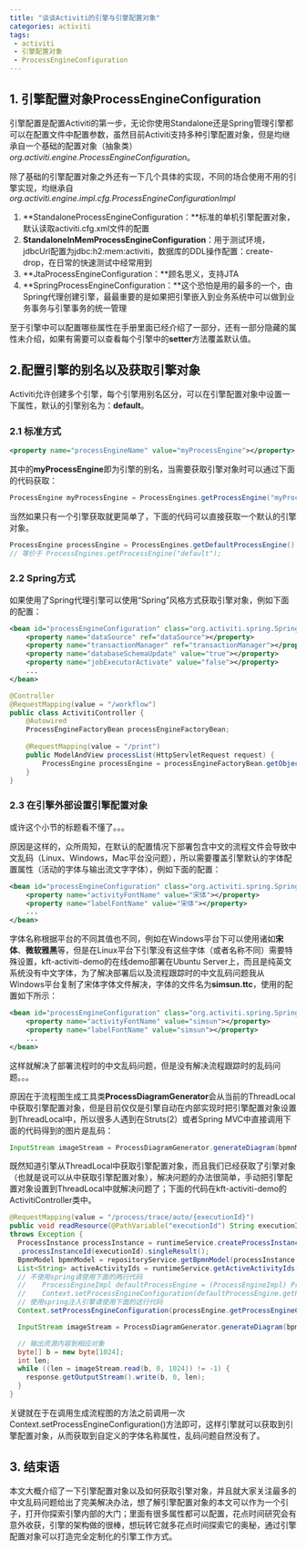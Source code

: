 ```yaml
---
title: "谈谈Activiti的引擎与引擎配置对象"
categories: activiti
tags: 
 - activiti
 - 引擎配置对象
 - ProcessEngineConfiguration
---
```


## 1. 引擎配置对象ProcessEngineConfiguration

引擎配置是配置Activiti的第一步，无论你使用Standalone还是Spring管理引擎都可以在配置文件中配置参数，虽然目前Activiti支持多种引擎配置对象，但是均继承自一个基础的配置对象（抽象类）*org.activiti.engine.ProcessEngineConfiguration*。

除了基础的引擎配置对象之外还有一下几个具体的实现，不同的场合使用不用的引擎实现，均继承自*org.activiti.engine.impl.cfg.ProcessEngineConfigurationImpl*

1. **StandaloneProcessEngineConfiguration：**标准的单机引擎配置对象，默认读取activiti.cfg.xml文件的配置
2. **StandaloneInMemProcessEngineConfiguration**：用于测试环境，jdbcUrl配置为jdbc:h2:mem:activiti，数据库的DDL操作配置：create-drop，在日常的快速测试中经常用到
3. **JtaProcessEngineConfiguration：**顾名思义，支持JTA
4. **SpringProcessEngineConfiguration：**这个恐怕是用的最多的一个，由Spring代理创建引擎，最最重要的是如果把引擎嵌入到业务系统中可以做到业务事务与引擎事务的统一管理

至于引擎中可以配置哪些属性在手册里面已经介绍了一部分，还有一部分隐藏的属性未介绍，如果有需要可以查看每个引擎中的**setter**方法覆盖默认值。

## 2.配置引擎的别名以及获取引擎对象

Activiti允许创建多个引擎，每个引擎用别名区分，可以在引擎配置对象中设置一下属性，默认的引擎别名为：**default**。

### 2.1 标准方式

```xml
<property name="processEngineName" value="myProcessEngine"></property>
```
其中的**myProcessEngine**即为引擎的别名，当需要获取引擎对象时可以通过下面的代码获取：

```java
ProcessEngine myProcessEngine = ProcessEngines.getProcessEngine("myProcessEngine");
```

当然如果只有一个引擎获取就更简单了，下面的代码可以直接获取一个默认的引擎对象。
```java
ProcessEngine processEngine = ProcessEngines.getDefaultProcessEngine();
// 等价于 ProcessEngines.getProcessEngine("default");
```

### 2.2 Spring方式

如果使用了Spring代理引擎可以使用“Spring”风格方式获取引擎对象，例如下面的配置：
```xml
<bean id="processEngineConfiguration" class="org.activiti.spring.SpringProcessEngineConfiguration">
	<property name="dataSource" ref="dataSource"></property>
    <property name="transactionManager" ref="transactionManager"></property>
    <property name="databaseSchemaUpdate" value="true"></property>
    <property name="jobExecutorActivate" value="false"></property>
    ...
</bean>
```

```java
@Controller
@RequestMapping(value = "/workflow")
public class ActivitiController {
	@Autowired
	ProcessEngineFactoryBean processEngineFactoryBean;
	
	@RequestMapping(value = "/print")
  	public ModelAndView processList(HttpServletRequest request) {
  		ProcessEngine processEngine = processEngineFactoryBean.getObject();
  	}
}
```

### 2.3 在引擎外部设置引擎配置对象

或许这个小节的标题看不懂了。。。

原因是这样的，众所周知，在默认的配置情况下部署包含中文的流程文件会导致中文乱码（Linux、Windows，Mac平台没问题），所以需要覆盖引擎默认的字体配置属性（活动的字体与输出流文字字体），例如下面的配置：
```xml
<bean id="processEngineConfiguration" class="org.activiti.spring.SpringProcessEngineConfiguration">
	<property name="activityFontName" value="宋体"></property>
    <property name="labelFontName" value="宋体"></property>
    ...
</bean>
```
字体名称根据平台的不同其值也不同，例如在Windows平台下可以使用诸如**宋体**、**微软雅黑**等，但是在Linux平台下引擎没有这些字体（或者名称不同）需要特殊设置，kft-activiti-demo的在线demo部署在Ubuntu Server上，而且是纯英文系统没有中文字体，为了解决部署后以及流程跟踪时的中文乱码问题我从Windows平台复制了宋体字体文件解决，字体的文件名为**simsun.ttc**，使用的配置如下所示：
```xml
<bean id="processEngineConfiguration" class="org.activiti.spring.SpringProcessEngineConfiguration">
	<property name="activityFontName" value="simsun"></property>
    <property name="labelFontName" value="simsun"></property>
    ...
</bean>
```

这样就解决了部署流程时的中文乱码问题，但是没有解决流程跟踪时的乱码问题。。。

原因在于流程图生成工具类**ProcessDiagramGenerator**会从当前的ThreadLocal中获取引擎配置对象，但是目前仅仅是引擎自动在内部实现时把引擎配置对象设置到ThreadLocal中，所以很多人遇到在Struts(2）或者Spring MVC中直接调用下面的代码得到的图片是乱码：
```java
InputStream imageStream = ProcessDiagramGenerator.generateDiagram(bpmnModel, "png", activeActivityIds);
```

既然知道引擎从ThreadLocal中获取引擎配置对象，而且我们已经获取了引擎对象（也就是说可以从中获取引擎配置对象），解决问题的办法很简单，手动把引擎配置对象设置到ThreadLocal中就解决问题了；下面的代码在kft-activiti-demo的ActivitiController类中。
```java
@RequestMapping(value = "/process/trace/auto/{executionId}")
public void readResource(@PathVariable("executionId") String executionId, HttpServletResponse response)
throws Exception {
  ProcessInstance processInstance = runtimeService.createProcessInstanceQuery()
  .processInstanceId(executionId).singleResult();
  BpmnModel bpmnModel = repositoryService.getBpmnModel(processInstance.getProcessDefinitionId());
  List<String> activeActivityIds = runtimeService.getActiveActivityIds(executionId);
  // 不使用spring请使用下面的两行代码
  //    ProcessEngineImpl defaultProcessEngine = (ProcessEngineImpl) ProcessEngines.getDefaultProcessEngine();
  //    Context.setProcessEngineConfiguration(defaultProcessEngine.getProcessEngineConfiguration());
  // 使用spring注入引擎请使用下面的这行代码
  Context.setProcessEngineConfiguration(processEngine.getProcessEngineConfiguration());

  InputStream imageStream = ProcessDiagramGenerator.generateDiagram(bpmnModel, "png", activeActivityIds);

  // 输出资源内容到相应对象
  byte[] b = new byte[1024];
  int len;
  while ((len = imageStream.read(b, 0, 1024)) != -1) {
    response.getOutputStream().write(b, 0, len);
  }
}
```

关键就在于在调用生成流程图的方法之前调用一次Context.setProcessEngineConfiguration()方法即可，这样引擎就可以获取到引擎配置对象，从而获取到自定义的字体名称属性，乱码问题自然没有了。

## 3. 结束语

本文大概介绍了一下引擎配置对象以及如何获取引擎对象，并且就大家关注最多的中文乱码问题给出了完美解决办法，想了解引擎配置对象的本文可以作为一个引子，打开你探索引擎内部的大门；里面有很多属性都可以配置，花点时间研究会有意外收获，引擎的架构做的很棒，想玩转它就多花点时间探索它的奥秘，通过引擎配置对象可以打造完全定制化的引擎工作方式。

